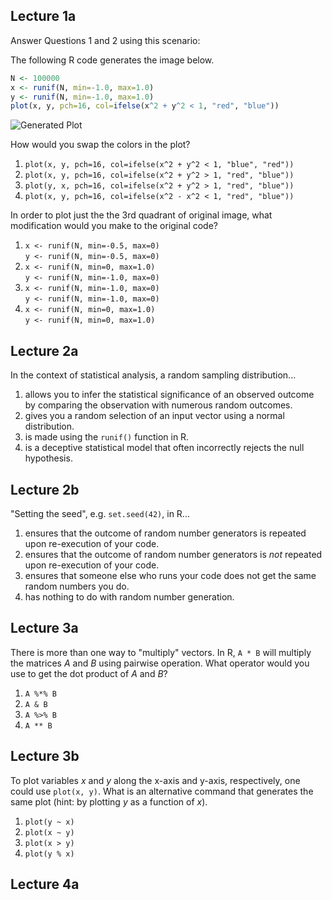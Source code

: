 ## Lecture 1a

Answer Questions 1 and 2 using this scenario:

The following R code generates the image below.
```R
N <- 100000
x <- runif(N, min=-1.0, max=1.0)
y <- runif(N, min=-1.0, max=1.0)
plot(x, y, pch=16, col=ifelse(x^2 + y^2 < 1, "red", "blue"))
```
![Generated Plot](https://raw.githubusercontent.com/rmhorton/statprog/master/week_01_teach_yourself_R/01b_literate_programming-figure/more_darts.png)

How would you swap the colors in the plot?

1. `plot(x, y, pch=16, col=ifelse(x^2 + y^2 < 1, "blue", "red"))`
2. `plot(x, y, pch=16, col=ifelse(x^2 + y^2 > 1, "red", "blue"))`
3. `plot(y, x, pch=16, col=ifelse(x^2 + y^2 > 1, "red", "blue"))`
4. `plot(x, y, pch=16, col=ifelse(x^2 - x^2 < 1, "red", "blue"))`

In order to plot just the the 3rd quadrant of original image, what modification
would you make to the original code?

1. `x <- runif(N, min=-0.5, max=0)`  
   `y <- runif(N, min=-0.5, max=0)`
2. `x <- runif(N, min=0, max=1.0)`  
   `y <- runif(N, min=-1.0, max=0)` 
3. `x <- runif(N, min=-1.0, max=0)`  
   `y <- runif(N, min=-1.0, max=0)`
4. `x <- runif(N, min=0, max=1.0)`  
   `y <- runif(N, min=0, max=1.0)`  

## Lecture 2a

In the context of statistical analysis, a random sampling distribution...  
1. allows you to infer the statistical significance of an observed outcome by
   comparing the observation with numerous random outcomes.    
2. gives you a random selection of an input vector using a normal 
   distribution.  
3. is made using the `runif()` function in R.  
4. is a deceptive statistical model that often incorrectly rejects the null
   hypothesis.  

## Lecture 2b

"Setting the seed", e.g. `set.seed(42)`, in R...  
1. ensures that the outcome of random number generators is repeated upon
   re-execution of your code.  
2. ensures that the outcome of random number generators is *not* repeated upon
   re-execution of your code.  
3. ensures that someone else who runs your code does not get the same random
   numbers you do.  
4. has nothing to do with random number generation.  

## Lecture 3a

There is more than one way to "multiply" vectors. In R, `A * B` will multiply
the matrices *A* and *B* using pairwise operation. What operator would you use
to get the dot product of *A* and *B*?  
1. `A %*% B`   
2. `A & B`   
3. `A %>% B`   
4. `A ** B`   

## Lecture 3b

To plot variables *x* and *y* along the x-axis and y-axis, respectively, one
could use `plot(x, y)`. What is an alternative command that generates the same
plot (hint: by plotting *y* as a function of *x*).  
1. `plot(y ~ x)`  
2. `plot(x ~ y)`  
3. `plot(x > y)`  
4. `plot(y % x)`  

## Lecture 4a


